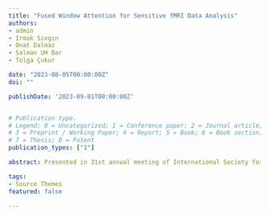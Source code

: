 ```yaml
---
title: "Fused Window Attention for Sensitive fMRI Data Analysis"
authors:
- admin
- Irmak Sıvgın
- Onat Dalmaz
- Salman UH Dar
- Tolga Çukur

date: "2023-08-05T00:00:00Z"
doi: ""

publishDate: '2023-09-01T00:00:00Z'


# Publication type.
# Legend: 0 = Uncategorized; 1 = Conference paper; 2 = Journal article;
# 3 = Preprint / Working Paper; 4 = Report; 5 = Book; 6 = Book section;
# 7 = Thesis; 8 = Patent
publication_types: ["1"]

abstract: Presented in 31st annual meeting of International Society for Magnetic Resonance Imaging (ISMRM), Toronto, June 2023

tags:
- Source Themes
featured: false

---
```

